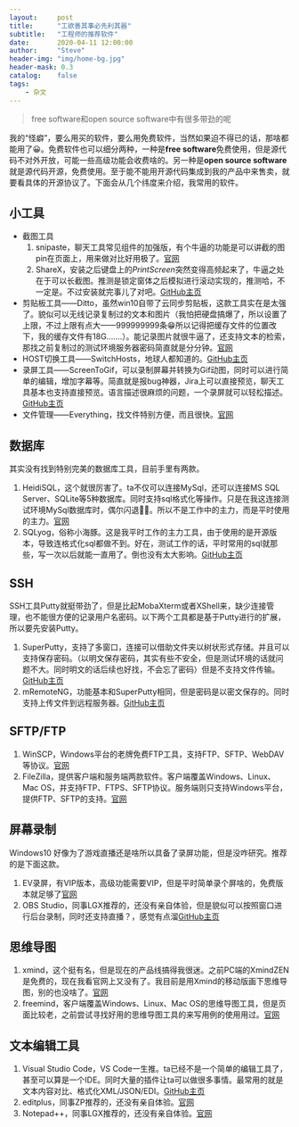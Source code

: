 ```yaml
---
layout:     post
title:      "工欲善其事必先利其器"
subtitle:   "工程师的推荐软件"
date:       2020-04-11 12:00:00
author:     "Steve"
header-img: "img/home-bg.jpg"
header-mask: 0.3
catalog:    false
tags:
    - 杂文
---
```



> free software和open source software中有很多带劲的呢

我的“怪癖”，要么用买的软件，要么用免费软件，当然如果迫不得已的话，那啥都能用了😀。免费软件也可以细分两种，一种是**free software**免费使用，但是源代码不对外开放，可能一些高级功能会收费啥的。另一种是**open source software**就是源代码开源，免费使用。至于能不能用开源代码集成到我的产品中来售卖，就要看具体的开源协议了。下面会从几个纬度来介绍，我常用的软件。

## 小工具

- 截图工具
	1. snipaste，聊天工具常见组件的加强版，有个牛逼的功能是可以讲截的图pin在页面上，用来做对比好用极了。[官网](https://www.snipaste.com/)
	2. ShareX，安装之后键盘上的*PrintScreen*突然变得高频起来了，牛逼之处在于可以长截图。推测是锁定窗体之后模拟进行滚动实现的，推测哈，不一定是。不过安装就完事儿了对吧。[GitHub主页](https://github.com/ShareX/ShareX)
- 剪贴板工具——Ditto，虽然win10自带了云同步剪贴板，这款工具实在是太强了。貌似可以无线记录复制过的文本和图片（我怕把硬盘搞爆了，所以设置了上限，不过上限有点大——999999999条😁所以记得把缓存文件的位置改下，我的缓存文件有18G.......）。能记录图片就很牛逼了，还支持文本的检索，那找之前复制过的测试环境服务器密码简直就是分分钟。[官网](https://ditto-cp.sourceforge.io/)
- HOST切换工具——SwitchHosts，地球人都知道的。[GitHub主页](https://github.com/oldj/SwitchHosts)
- 录屏工具——ScreenToGif，可以录制屏幕并转换为Gif动图，同时可以进行简单的编辑，增加字幕等。简直就是报bug神器，Jira上可以直接预览，聊天工具基本也支持直接预览。语言描述很麻烦的问题，一个录屏就可以轻松描述。[GitHub主页](https://github.com/NickeManarin/ScreenToGif)
- 文件管理——Everything，找文件特别方便，而且很快。[官网](https://www.voidtools.com/)

## 数据库

其实没有找到特别完美的数据库工具，目前手里有两款。

1. HeidiSQL，这个就很厉害了。ta不仅可以连接MySql，还可以连接MS SQL Server、SQLite等5种数据库。同时支持sql格式化等操作。只是在我这连接测试环境MySql数据库时，偶尔闪退🤦‍♂️。所以不是工作中的主力，而是平时使用的主力。[官网](https://www.heidisql.com/)
2. SQLyog，俗称小海豚。这是我平时工作的主力工具，由于使用的是开源版本，导致连格式化sql都做不到。好在，测试工作的话，平时常用的sql就那些，写一次以后就能一直用了。倒也没有太大影响。[GitHub主页](https://github.com/webyog/sqlyog-community)

## SSH

SSH工具Putty就挺带劲了，但是比起MobaXterm或者XShell来，缺少连接管理，也不能很方便的记录用户名密码。以下两个工具都是基于Putty进行的扩展，所以要先安装Putty。

1. SuperPutty，支持了多窗口，连接可以借助文件夹以树状形式存储。并且可以支持保存密码。（以明文保存密码，其实有些不安全，但是测试环境的话就问题不大。同时明文的话后续也好找，不会忘了密码）但是不支持文件传输。[GitHub主页](https://github.com/jimradford/superputty)
2. mRemoteNG，功能基本和SuperPutty相同，但是密码是以密文保存的。同时支持上传文件到远程服务器。[GitHub主页](https://github.com/mRemoteNG/mRemoteNG)

## SFTP/FTP

1. WinSCP，Windows平台的老牌免费FTP工具，支持FTP、SFTP、WebDAV等协议。[官网](https://winscp.net/eng/download.php)
2. FileZilla，提供客户端和服务端两款软件。客户端覆盖Windows、Linux、Mac OS，并支持FTP、FTPS、SFTP协议。服务端则只支持Windows平台，提供FTP、SFTP的支持。[官网](https://filezilla-project.org)

## 屏幕录制

Windows10 好像为了游戏直播还是啥所以具备了录屏功能，但是没咋研究。推荐的是下面这款。
1. EV录屏，有VIP版本，高级功能需要VIP，但是平时简单录个屏啥的，免费版本就足够了[官网](https://www.ieway.cn/)
2. OBS Studio，同事LGX推荐的，还没有亲自体验，但是貌似可以按照窗口进行后台录制，同时还支持直播？，感觉有点溜[GitHub主页](https://github.com/jp9000/obs)

## 思维导图

1. xmind，这个挺有名，但是现在的产品线搞得我很迷。之前PC端的XmindZEN是免费的，现在我看官网上又没有了。我目前是用Xmind的移动版画下思维导图，别的也没啥了。[官网](https://www.xmind.net/)
2. freemind，客户端覆盖Windows、Linux、Mac OS的思维导图工具，但是页面比较老，之前尝试寻找好用的思维导图工具的来写用例的使用用过。[官网](http://freemind.sourceforge.net/wiki/index.php/Main_Page)

## 文本编辑工具

1. Visual Studio Code，VS Code一生推。ta已经不是一个简单的编辑工具了，甚至可以算是一个IDE。同时大量的插件让ta可以做很多事情。最常用的就是文本内容对比、格式化XML/JSON/EDI。[GitHub主页](https://github.com/microsoft/vscode)
2. editplus，同事ZP推荐的，还没有亲自体验。[官网](https://www.editplus.com/) 
3. Notepad++，同事LGX推荐的，还没有亲自体验。[官网](https://notepad-plus-plus.org/) 
